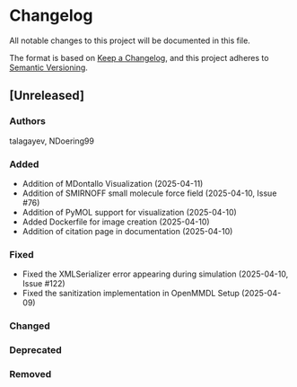 # Changelog
All notable changes to this project will be documented in this file.

The format is based on [Keep a Changelog](https://keepachangelog.com/en/1.0.0/),
and this project adheres to [Semantic Versioning](https://semver.org/spec/v2.0.0.html).

<!--
The rules for this file:
  * entries are sorted newest-first.
  * summarize sets of changes - don't reproduce every git log comment here.
  * don't ever delete anything.
  * keep the format consistent:
    * do not use tabs but use spaces for formatting
    * 79 char width
    * YYYY-MM-DD date format (following ISO 8601)
  * accompany each entry with github issue/PR number (Issue #xyz)
-->

## [Unreleased]

### Authors
talagayev, NDoering99

### Added
- Addition of MDontallo Visualization (2025-04-11)
- Addition of SMIRNOFF small molecule force field (2025-04-10, Issue #76)
- Addition of PyMOL support for visualization (2025-04-10)
- Added Dockerfile for image creation  (2025-04-10)
- Addition of citation page in documentation (2025-04-10)

### Fixed
- Fixed the XMLSerializer error appearing during simulation (2025-04-10, Issue #122)
- Fixed the sanitization implementation in OpenMMDL Setup (2025-04-09)

### Changed
<!-- Changes in existing functionality -->

### Deprecated
<!-- Soon-to-be removed features -->

### Removed
<!-- Removed features -->
